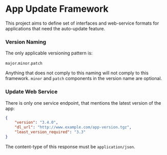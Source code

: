 App Update Framework
====================

This project aims to define set of interfaces and web-service formats for applications that need the auto-update feature.

### Version Naming

The only applicable versioning pattern is:

`major`.`minor`.`patch`

Anything that does not comply to this naming will not comply to this framework. `minor` and `patch` components in the version name are optional.

### Update Web Service

There is only one service endpoint, that mentions the latest version of the app:

```json
{
    "version": "3.4.0",
    "dl_url": "http://www.example.com/app-version.tgz",
    "least_version_required": "3.3"
}
```

The content-type of this response must be `application/json`.
